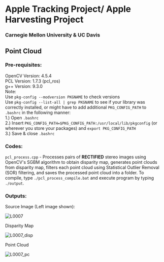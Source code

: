 # Apple Tracking Project/ Apple Harvesting Project
### Carnegie Mellon University & UC Davis
## Point Cloud
### Pre-requisites:
OpenCV Version: 4.5.4 </br>
PCL Version: 1.7.3 (pcl_ros) </br>
g++ Version: 9.3.0 </br>
Note: </br>
Use ```pkg-config --modversion PKGNAME``` to check versions </br>
Use ```pkg-config --list-all | grep PKGNAME``` to see if your library was correctly installed, or might have to add additional ```PKG_CONFIG_PATH``` to ```.bashrc``` in the following manner: </br>
1.) Open ```.bashrc``` </br>
2.) Insert ```PKG_CONFIG_PATH=$PKG_CONFIG_PATH:/usr/local/lib/pkgconfig``` (or wherever you store your packages) and ```export PKG_CONFIG_PATH``` </br>
3.) Save & close ```.bashrc```
### Codes:
```pcl_process.cpp``` - Processes pairs of **RECTIFIED** stereo images using OpenCV's SGBM algorithm to obtain disparity map, generates point clouds from disparity map, filters each point cloud using Statistical Outlier Removal (SOR) filtering, and saves the processed point cloud into a folder. To compile, type ```./pcl_process_compile.bat``` and execute program by typing ```./output```. </br>
### Outputs:
Source Image (Left image shown):

![L0007](https://user-images.githubusercontent.com/71652695/137849378-029496d9-006f-499d-8288-d9ab3b0a60bd.jpeg)

Disparity Map

![L0007_disp](https://user-images.githubusercontent.com/71652695/137849342-891759cb-59f1-4167-9492-800adde15195.png)

Point Cloud

![L0007_pc](https://user-images.githubusercontent.com/71652695/137849768-f7c33bb3-2aa2-4ecd-9419-51d95079052e.png)
